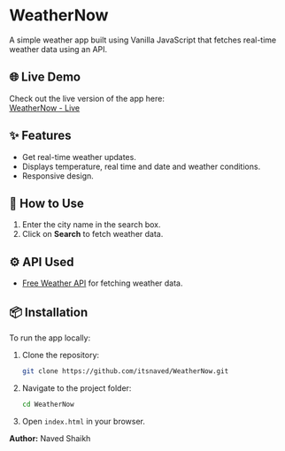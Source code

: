 # WeatherNow
A simple weather app built using Vanilla JavaScript that fetches real-time weather data using an API.

## 🌐 Live Demo
Check out the live version of the app here:  
[WeatherNow - Live](https://itsnaved.github.io/WeatherNow/)

## ✨ Features
- Get real-time weather updates.
- Displays temperature, real time and date and weather conditions.
- Responsive design.

## 🚀 How to Use
1. Enter the city name in the search box.
2. Click on **Search** to fetch weather data.

## ⚙️ API Used
- [Free Weather API](https://www.weatherapi.com/) for fetching weather data.

## 📦 Installation
To run the app locally:  

1. Clone the repository:
    ```bash
    git clone https://github.com/itsnaved/WeatherNow.git
    
2. Navigate to the project folder:
    ```bash
    cd WeatherNow
    
3. Open `index.html` in your browser.

**Author:** Naved Shaikh
